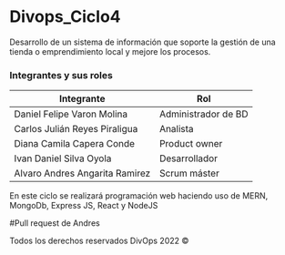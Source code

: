# Divops_Ciclo4
Desarrollo de un sistema de información que soporte la gestión de una tienda o emprendimiento local y mejore los procesos.

### Integrantes y sus roles


| Integrante | Rol |
|------------|-----|
|Daniel Felipe Varon Molina |Administrador de BD|
|Carlos Julián Reyes Piraligua |Analista|
|Diana Camila Capera Conde |Product owner|
|Ivan Daniel Silva Oyola |Desarrollador|
|Alvaro Andres Angarita Ramirez|Scrum máster|

En este ciclo se realizará programación web haciendo uso de MERN, MongoDb, Express JS, React y NodeJS

#Pull request de Andres

Todos los derechos reservados DivOps 2022 &copy;
